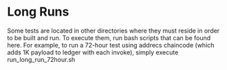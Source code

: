 # Long Runs
Some tests are located in other directories where they must reside in order to be built and run.
To execute them, run bash scripts that can be found here. For example,
to run a 72-hour test using addrecs chaincode (which adds 1K payload to ledger with each invoke), simply execute run_long_run_72hour.sh

